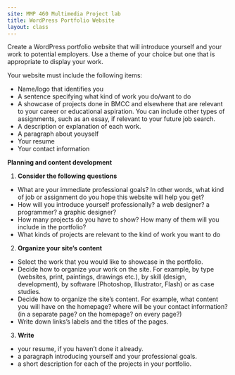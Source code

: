 ```yaml
---
site: MMP 460 Multimedia Project lab
title: WordPress Portfolio Website
layout: class
---
```

Create a WordPress portfolio website that will introduce yourself and your work to potential employers. Use a theme of your choice but one that is appropriate to display your work.

Your website must include the following items:

- Name/logo that identifies you
- A sentence specifying what kind of work you do/want to do
- A showcase of projects done in BMCC and elsewhere that are relevant to your career or educational aspiration. You can include other types of assignments, such as an essay, if relevant to your future job search.
- A description or explanation of each work.
- A paragraph about youyself
- Your resume
- Your contact information

**Planning and content development**

1. **Consider the following questions**
  - What are your immediate professional goals? In other words, what kind of job or assignment do you hope this website will help you get?
  - How will you introduce yourself professionally? a web designer? a programmer? a graphic designer?
  - How many projects do you have to show? How many of them will you include in the portfolio?
  - What kinds of projects are relevant to the kind of work you want to do

2. **Organize your site’s content**
  - Select the work that you would like to showcase in the portfolio.
  - Decide how to organize your work on the site. For example, by type (websites, print, paintings, drawings etc.), by skill (design, development), by software (Photoshop, Illustrator, Flash) or as case studies.
  - Decide how to organize the site’s content. For example, what content you will have on the homepage? where will be your contact information? (in a separate page? on the homepage? on every page?)
  - Write down links’s labels and the titles of the pages.

3. **Write**
  - your resume, if you haven’t done it already.
  - a paragraph introducing yourself and your professional goals.
  - a short description for each of the projects in your portfolio.
  







